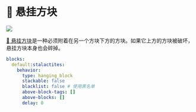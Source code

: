 # 🚟 悬挂方块

![](https://mo-mi.gitbook.io/xiaomomi-plugins/~gitbook/image?url=https%3A%2F%2F1836335287-files.gitbook.io%2F%7E%2Ffiles%2Fv0%2Fb%2Fgitbook-x-prod.appspot.com%2Fo%2Fspaces%252FOgvQ1fEJPROp7131PPlK%252Fuploads%252FJeuDs9y5sL36WOa0fB4x%252Fimage.png%3Falt%3Dmedia%26token%3D049ac4d9-aee7-4605-b6f1-5debd761f33c\&width=768\&dpr=4\&quality=100\&sign=eb143fad\&sv=2)

[🚟 悬挂方块](https://mo-mi.gitbook.io/xiaomomi-plugins/craftengine/plugin-wiki/craftengine/add-new-contents/blocks/block-behaviors/hanging-block)是一种必须附着在另一个方块下方的方块。如果它上方的方块被破坏，悬挂方块本身也会碎掉。

```yaml
blocks:
  default:stalactites:
    behavior:
      type: hanging_block
      stackable: false
      blacklist: false # 使用黑名单
      above-block-tags: []
      above-blocks: []
      delay: 0
```
